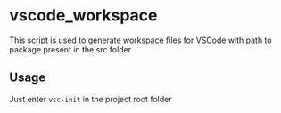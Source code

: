 # vscode_workspace

This script is used to generate workspace files for VSCode with path to package present in the src folder

## Usage

Just enter `vsc-init` in the project root folder
